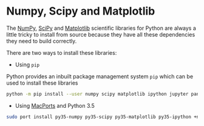 # Numpy, Scipy and Matplotlib

The [NumPy](https://numpy.org/), [SciPy](https://www.scipy.org/scipylib/index.html) and [Matplotlib](https://matplotlib.org/) scientific libraries for Python are always a little tricky to install from source because they have all these dependencies they need to build correctly.

There are two ways to install these libraries:

* Using `pip`

Python provides an inbuilt package management system `pip` which can be used to install these libraries

```sh
python -m pip install --user numpy scipy matplotlib ipython jupyter pandas sympy nose
```

* Using [MacPorts](https://www.macports.org/) and Python 3.5

```sh
sudo port install py35-numpy py35-scipy py35-matplotlib py35-ipython +notebook py35-pandas py35-sympy py35-nose
```

